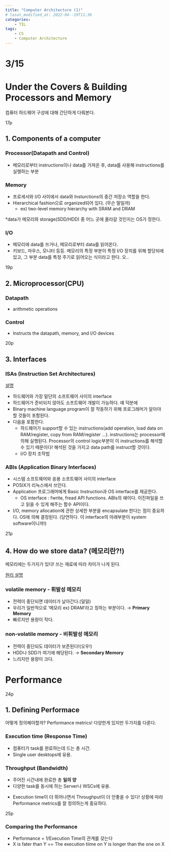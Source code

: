 ```yaml
---
title: "Computer Architecture (1)"
# lasat_modified_at: 2022-04--19T11:36
categories:
    - TIL
tags:
    - CS
    - Computer Architecture
---
```


# 3/15

# Under the Covers & Building Processors and Memory

컴퓨터 하드웨어 구성에 대해 간단하게 다뤄본다.

17p

## 1. Components of a computer

### Processor(Datapath and Control)

- 메모리로부터 instructions이나 data를 가져온 후, data를 사용해 instructions를 실행하는 부분

### Memory

- 프로세서와 I/O 사이에서 data와 Insturctions의 중간 저장소 역할을 한다.
- Hierarchical fashion으로 organized되어 있다. (무슨 말일까)
    - ex) two-level memory hierarchy with SRAM and DRAM

*data가 메모리와 storage(SDD/HDD) 중 어느 곳에 올라갈 것인지는 OS가 정한다.

### I/O

- 메모리에 data를 쓰거나, 메모리로부터 data를 읽어온다.
- 키보드, 마우스, 모니터 등등. 메모리의 특정 부분이 특정 I/O 장치를 위해 할당되에 있고, 그 부분 data를 특정 주기로 읽어오는 식이라고 한다. 오..

19p

## 2. Microprocessor(CPU)

### Datapath

- arithmetic operations

### Control

- Instructs the datapath, memory, and I/O devices

20p

## 3. Interfaces

### ISAs (Instruction Set Architectures)

[설명](https://hojak99.tistory.com/537)

- 하드웨어와 가장 밑단의 소프트웨어 사이의 interface
- 하드웨어가 준비되지 않아도 소프트웨어 개발이 가능하다. 얘 덕분에
- Binary machine language program이 잘 작동하기 위해 프로그래머가 알아야 할 것들이 포함된다.
- 다음을 포함한다.
    - 하드웨어가 support할 수 있는 instructions(add operation, load data on RAM/register, copy from RAM/register ...). instructions는 processor에 의해 실행된다. Processor의 control logic부분이 이 instructions를 해석할 수 있기 때문이다! 해석된 것을 가지고 data path를 instruct할 것이다.
    - I/O 장치 조작법

### ABIs (Application Binary Interfaces)

- 시스템 소프트웨어와 응용 소프트웨어 사이의 interface
- POSIX가 리눅스에서 쓰인다.
- Application 프로그래머에게 Basic Instruction과 OS interface를 제공한다.
    - OS interface : fwrite, fread API functions. ABIs의 예이다. 이진파일을 쓰고 읽을 수 있게 해주는 함수 API이다.
- I/O, memory allocation에 관한 상세한 부분을 encapsulate 한다는 점이 중요하다. OS에 의해 결정된다. (당연하다. 이 interface의 아래부분이 system software이니까!)

21p

## 4. How do we store data? (메모리란?!)

메모리에는 두가지가 있다! 쓰는 재료에 따라 차이가 나게 된다.

[원리 설명](https://m.blog.naver.com/ycpiglet/221984934010)

### volatile memory - 휘발성 메모리

- 전력이 중단되면 데이터가 날아간다.(덜덜)
- 우리가 일반적으로 ‘메모리 ex) DRAM’라고 칭하는 부분이다. → **Primary Memory**
- 빠르지만 용량이 작다.

### non-volatile memory - 비휘발성 메모리

- 전력이 중단되도 데이터가 보존된다!(오우!)
- HDD나 SDD가 여기에 해당된다. → **Secondary Memory**
- 느리지만 용량이 크다.

# Performance

24p

## 1. Defining Performace

어떻게 정의해야할까? Performance metrics! 다양한게 있지만 두가지를 다룬다.

### Execution time (Response Time)

- 컴퓨터가 task를 완료하는데 드는 총 시간.
- Single user desktops에 유용.

### Throughput (Bandwidth)

- 주어진 시간내에 완료한 총 **일의 양**
- 다양한 task를 동시에 하는 Server나 WSCs에 유용.

* Execution time이 더 뛰어나면서 Throughput이 더 안좋을 수 있다! 상황에 따라 Performance metrics를 잘 정의하는게 중요하다.

25p

### Comparing the Performance

- Performance = 1/Execution Time의 관계를 갖는다
- X is fater than Y == The execution tiime on Y is longer than the one on X